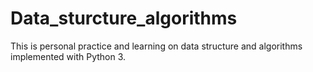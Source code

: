 # Data_sturcture_algorithms
This is personal practice and learning on data structure and algorithms implemented with Python 3.
